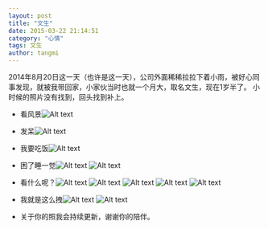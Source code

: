 ```yaml
---
layout: post
title: "文生"
date: 2015-03-22 21:14:51
category: "心情"
tags: 文生
author: tangmi
---
```


2014年8月20日这一天（也许是这一天），公司外面稀稀拉拉下着小雨，被好心同事发现，就被我带回家，小家伙当时也就一个月大，取名文生，现在1岁半了。
小时候的照片没有找到，回头找到补上。
<!--break-->

- 看风景![Alt text](http://7xi7ny.com1.z0.glb.clouddn.com/%E5%96%B5%E5%96%B5.png?imageView2/1/w/600/h/600 "文生")
- 发呆![Alt text](http://7xi7ny.com1.z0.glb.clouddn.com/wensheng1699985725.jpg?imageView2/1/w/600/h/600 "文生")
- 我要吃饭![Alt text](http://7xi7ny.com1.z0.glb.clouddn.com/wensheng1800759295.jpg?imageView2/1/w/600/h/600 "文生")
- 困了睡一觉![Alt text](http://7xi7ny.com1.z0.glb.clouddn.com/wensheng1811490104.jpg?imageView2/1/w/600/h/600 "文生")
![Alt text](http://7xi7ny.com1.z0.glb.clouddn.com/wensheng433671667.jpg?imageView2/1/w/600/h/600 "文生")
- 看什么呢？![Alt text](http://7xi7ny.com1.z0.glb.clouddn.com/wensheng1955730224.jpg?imageView2/1/w/600/h/600 "文生")
![Alt text](http://7xi7ny.com1.z0.glb.clouddn.com/wensheng2072715493.jpg?imageView2/1/w/600/h/600 "文生")
![Alt text](http://7xi7ny.com1.z0.glb.clouddn.com/wensheng254827326.jpg?imageView2/1/w/600/h/600 "文生")
![Alt text](http://7xi7ny.com1.z0.glb.clouddn.com/wensheng37924335.jpg?imageView2/1/w/600/h/600 "文生")
![Alt text](http://7xi7ny.com1.z0.glb.clouddn.com/wensheng827239326.jpg?imageView2/1/w/600/h/600 "文生")
- 我就是这么拽![Alt text](http://7xi7ny.com1.z0.glb.clouddn.com/wensheng2097720226.jpg?imageView2/1/w/600/h/600 "文生")
![Alt text](http://7xi7ny.com1.z0.glb.clouddn.com/wensheng702749384.jpg?imageView2/1/w/600/h/600 "文生")

- 关于你的照我会持续更新，谢谢你的陪伴。